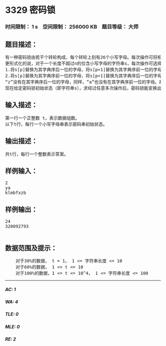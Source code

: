 # 3329 密码锁   
### 时间限制： 1 s&nbsp;&nbsp;&nbsp;&nbsp;空间限制： 256000 KB&nbsp;&nbsp;&nbsp;&nbsp;题目等级： 大师  
## 题目描述：  

<pre>
有一种密码锁由若干个转轮构成，每个转轮上刻有26个小写字母。每次操作可将相邻两个转轮上的字母进行一次反向的增减。
更形式化的说，对于一个长度不超过n的仅含小写字母的字符串s，每次操作可选择一个p（1 <= p < |s|），进行下述两个动作之一：
1.将s[p]替换为其字典序后一位的字母，将s[p+1]替换为其字典序前一位的字母
2.将s[p]替换为其字典序前一位的字母，将s[p+1]替换为其字典序后一位的字母
“z”没有在其字典序后一位的字母，同样，“a”也没有在其字典序前一位的字母。故无法对其进行相应的操作。
现在给定密码锁初始状态（即字符串s），求经过任意多次操作后，密码锁能变换出多少种与初始状态不同的状态（即至少一位上的字母与s该位的字母不同）。答案对1000000007（10^9 + 7）取模。
</pre>
  
  
## 输入描述：  

<pre>
第一行一个正整数 t，表示数据组数。
以下t行，每行一个小写字母串表示密码串初始状态。
</pre>
  
  
## 输出描述：  

<pre>
共t行，每行一个整数表示答案。
</pre>
  
  
## 样例输入：  

<pre>
2
ya
klmbfxzb
</pre>
  
  
## 样例输出：  

<pre>
24
320092793
 
</pre>
  
  
## 数据范围及提示：  

<pre>
    对于30%的数据， t = 1， 1 <= 字符串长度 <= 10
    对于60%的数据， 1 <= t <= 10
    对于100%的数据，1 <= t <= 10^4， 1 <= 字符串长度 <= 100
</pre>
  
  
***  

##### AC: 1  
##### WA: 4  
##### TLE: 0  
##### MLE: 0  
##### RE: 2  
